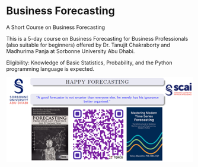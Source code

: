 # Business Forecasting
A Short Course on Business Forecasting

This is a 5-day course on Business Forecasting for Business Professionals (also suitable for beginners) offered by Dr. Tanujit Chakraborty and Madhurima Panja at Sorbonne University Abu Dhabi. 

Eligibility: Knowledge of Basic Statistics, Probability, and the Python programming language is expected. 

![Poster](https://github.com/ctanujit/Business_Forecasting/blob/main/Poster.png)
